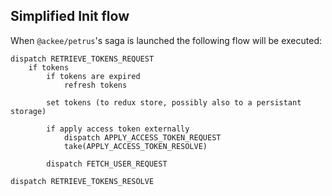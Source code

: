 ## Simplified Init flow

When `@ackee/petrus`'s saga is launched the following flow will be executed:

```
dispatch RETRIEVE_TOKENS_REQUEST
    if tokens
        if tokens are expired
            refresh tokens

        set tokens (to redux store, possibly also to a persistant storage)

        if apply access token externally
            dispatch APPLY_ACCESS_TOKEN_REQUEST
            take(APPLY_ACCESS_TOKEN_RESOLVE)

        dispatch FETCH_USER_REQUEST

dispatch RETRIEVE_TOKENS_RESOLVE
```
